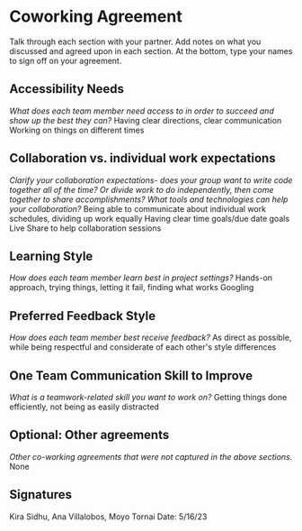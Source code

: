 # Coworking Agreement

Talk through each section with your partner. Add notes on what you discussed and agreed upon in each section. At the bottom, type your names to sign off on your agreement.

## Accessibility Needs
*What does each team member need access to in order to succeed and show up the best they can?*
Having clear directions, clear communication
Working on things on different times

## Collaboration vs. individual work expectations
*Clarify your collaboration expectations- does your group want to write code together all of the time? Or divide work to do independently, then come together to share accomplishments? What tools and technologies can help your collaboration?*
Being able to communicate about individual work schedules, dividing up work equally
Having clear time goals/due date goals
Live Share to help collaboration sessions

## Learning Style
*How does each team member learn best in project settings?*
Hands-on approach, trying things, letting it fail, finding what works
Googling

## Preferred Feedback Style
*How does each team member best receive feedback?*
As direct as possible, while being respectful and considerate of each other's style differences

## One Team Communication Skill to Improve
*What is a teamwork-related skill you want to work on?*
Getting things done efficiently, not being as easily distracted

## Optional: Other agreements
*Other co-working agreements that were not captured in the above sections.*
None

## Signatures
Kira Sidhu, Ana Villalobos, Moyo Tornai
Date: 5/16/23